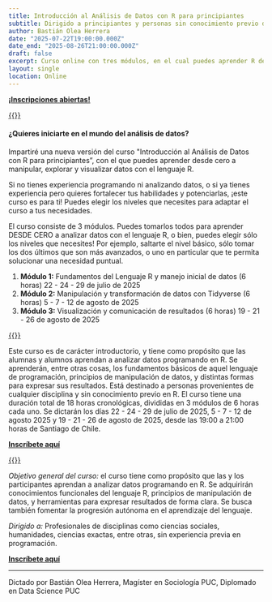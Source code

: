 ```yaml
---
title: Introducción al Análisis de Datos con R para principiantes
subtitle: Dirigido a principiantes y personas sin conocimiento previo de R
author: Bastián Olea Herrera
date: "2025-07-22T19:00:00.000Z"
date_end: "2025-08-26T21:00:00.000Z"
draft: false
excerpt: Curso online con tres módulos, en el cual puedes aprender R desde cero, sin conocimientos previos, y adentrarte en los siguientes niveles dependiendo de tus necesidades, o bien, tomar los niveles superiores para mejorar tus habilidades básicas de R. Inscripciones abiertas.
layout: single
location: Online
---
```


[**¡Inscripciones abiertas!**](https://spatiallab.cl/2da-version-curso-introduccion-al-analisis-de-datos-con-r-para-principiantes?variant_id=109682227)

<a href="https://spatiallab.cl/2da-version-curso-introduccion-al-analisis-de-datos-con-r-para-principiantes?variant_id=109682227">
{{<imagen "curso_introduccion_r_1_featured.jpeg">}}
</a>

#### ¿Quieres iniciarte en el mundo del análisis de datos? 

Impartiré una nueva versión del curso "Introducción al Análisis de Datos con R para principiantes”, con el que puedes aprender desde cero a manipular, explorar y visualizar datos con el lenguaje R.

Si no tienes experiencia programando ni analizando datos, o si ya tienes experiencia pero quieres fortalecer tus habilidades y potenciarlas, ¡este curso es para ti! Puedes elegir los niveles que necesites para adaptar el curso a tus necesidades.

El curso consiste de 3 módulos. Puedes tomarlos todos para aprender DESDE CERO a analizar datos con el lenguaje R, o bien, puedes elegir sólo los niveles que necesites! Por ejemplo, saltarte el nivel básico, sólo tomar los dos últimos que son más avanzados, o uno en particular que te permita solucionar una necesidad puntual.

1. **Módulo 1:** Fundamentos del Lenguaje R y manejo inicial de datos (6 horas) 22 - 24 - 29 de julio de 2025
2. **Módulo 2:** Manipulación y transformación de datos con Tidyverse (6 horas)	5 - 7 - 12 de agosto de 2025
3. **Módulo 3:** Visualización y comunicación de resultados (6 horas) 19 - 21 - 26 de agosto de 2025

<a href="https://spatiallab.cl/2da-version-curso-introduccion-al-analisis-de-datos-con-r-para-principiantes?variant_id=109682227">
{{<imagen "curso_introduccion_r_2.jpeg">}}
</a>

Este curso es de carácter introductorio, y tiene como propósito que las alumnas y alumnos aprendan a analizar datos programando en R. Se aprenderán, entre otras cosas, los fundamentos básicos de aquel lenguaje de programación, principios de manipulación de datos, y distintas formas para expresar sus resultados. Está destinado a personas provenientes de cualquier disciplina y sin conocimiento previo en R. El curso tiene una duración total de 18 horas cronológicas, divididas en 3 módulos de 6 horas cada uno. Se dictarán los días 22 - 24 - 29 de julio de 2025, 5 - 7 - 12 de agosto 2025 y 19 - 21 - 26 de agosto de 2025, desde las 19:00 a 21:00 horas de Santiago de Chile.

[**Inscríbete aquí**](https://spatiallab.cl/2da-version-curso-introduccion-al-analisis-de-datos-con-r-para-principiantes?variant_id=109682227)

<a href="https://spatiallab.cl/2da-version-curso-introduccion-al-analisis-de-datos-con-r-para-principiantes?variant_id=109682227">
{{<imagen "curso_introduccion_r_3.jpeg">}}
</a>

_Objetivo general del curso:_ el curso tiene como propósito que las y los participantes aprendan a analizar datos programando en R. Se adquirirán conocimientos funcionales del lenguaje R, principios de manipulación de datos, y herramientas para expresar resultados de forma clara. Se busca también fomentar la progresión autónoma en el aprendizaje del lenguaje.

_Dirigido a:_ Profesionales de disciplinas como ciencias sociales, humanidades, ciencias exactas, entre otras, sin experiencia previa en programación.


[**Inscríbete aquí**](https://spatiallab.cl/2da-version-curso-introduccion-al-analisis-de-datos-con-r-para-principiantes?variant_id=109682227)


----

Dictado por Bastián Olea Herrera, Magíster en Sociología PUC, Diplomado en Data Science PUC